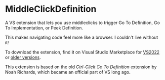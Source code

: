 # MiddleClickDefinition
A VS extension that lets you use middleclicks to trigger Go To Definition, Go To Implementation, or Peek Definition. 

This makes navigating code feel more like a browser. I couldn't live without it!

To download the extension, find it on Visual Studio Marketplace for [VS2022](https://marketplace.visualstudio.com/items?itemName=norachuga.MiddleClickDefinition64) or [older versions](https://marketplace.visualstudio.com/items?itemName=norachuga.MiddleClickDefinition).


This extension is based on the old _Ctrl-Click Go To Definition_ extension by Noah Richards, which became an official part of VS long ago.